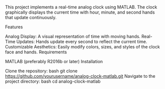 This project implements a real-time analog clock using MATLAB. The clock graphically displays the current time with hour, minute, and second hands that update continuously.

Features

Analog Display: A visual representation of time with moving hands.
Real-Time Updates: Hands update every second to reflect the current time.
Customizable Aesthetics: Easily modify colors, sizes, and styles of the clock face and hands.
Requirements

MATLAB (preferably R2016b or later)
Installation

Clone the repository:
bash
git clone https://github.com/yourusername/analog-clock-matlab.git
Navigate to the project directory:
bash
cd analog-clock-matlab
